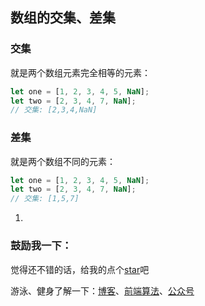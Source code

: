 ## 数组的交集、差集

### 交集

就是两个数组元素完全相等的元素：

```js
let one = [1, 2, 3, 4, 5, NaN];
let two = [2, 3, 4, 7, NaN];
// 交集: [2,3,4,NaN]
```

### 差集

就是两个数组不同的元素：

```js
let one = [1, 2, 3, 4, 5, NaN];
let two = [2, 3, 4, 7, NaN];
// 交集: [1,5,7]
```

1. 

### 鼓励我一下：

觉得还不错的话，给我的点个[star](https://github.com/OBKoro1/Brush_algorithm)吧

游泳、健身了解一下：[博客](http://obkoro1.com/)、[前端算法](https://github.com/OBKoro1/Brush_algorithm)、[公众号](https://user-gold-cdn.xitu.io/2018/5/1/1631b6f52f7e7015?w=344&h=344&f=jpeg&s=8317)
